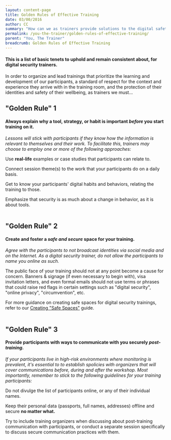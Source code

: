 ```yaml
---
layout: content-page
title: Golden Rules of Effective Training
date: 03/00/2016
author: CC
summary: "How can we as trainers provide solutions to the digital safety concerns of our participants, and communicate about the challenges and realities of these concerns, both responsibly and effectively?"
permalink: /you-the-trainer/golden-rules-of-effective-training/
parent: "You, The Trainer"
breadcrumb: Golden Rules of Effective Training
---
```

#### This is a list of basic tenets to uphold and remain consistent about, for digital security trainers. 

In order to organize and lead trainings that prioritize the learning and development of our participants, a standard of respect for the context and experience they arrive with in the training room, and the protection of their identities and safety of their wellbeing, as trainers we must...

## "Golden Rule" 1

#### Always explain why a tool, strategy, or habit is important *before* you start training on it.
*Lessons will stick with participants if they know how the information is relevant to themselves and their work. To facilitate this, trainers may choose to employ one or more of the following approaches:*

Use **real-life** examples or case studies that participants can relate to.

Connect session theme(s) to the work that your participants do on a daily basis.

Get to know your participants' digital habits and behaviors, relating the training to those.

Emphasize that security is as much about a change in behavior, as it is about tools.
<br><br>

## "Golden Rule" 2

#### Create and foster a *safe and secure* space for your training.
*Agree with the participants to not broadcast identities via social media and on the Internet. As a digital security trainer, do not allow the participants to name you online as such.*

The public face of your training should not at any point become a cause for concern. Banners & signage (if even necessary to begin with), visa invitation letters, and even formal emails should not use terms or phrases that could raise red flags in certain settings such as "digital security", "online privacy", "circumvention", etc.

For more guidance on creating safe spaces for digital security trainings, refer to our [Creating "Safe Spaces"](/levelup/before-an-event/creating-safe-spaces/) guide.
<br><br>

## "Golden Rule" 3

#### Provide participants with ways to communicate with you securely *post-training.*
*If your participants live in high-risk environments where monitoring is prevalent, it's essential to to establish spolicies with organizers that will cover communications before, during and after the workshop. Most importantly, remember to stick to the following guidelines for your training participants:*

Do not divulge the list of participants online, or any of their individual names.

Keep their personal data (passports, full names, addresses) offline and secure **no matter what.**

Try to include training organizers when discussing about post-training communication with participants, or conduct a separate session specifically to discuss secure communication practices with them.
<br><br>


